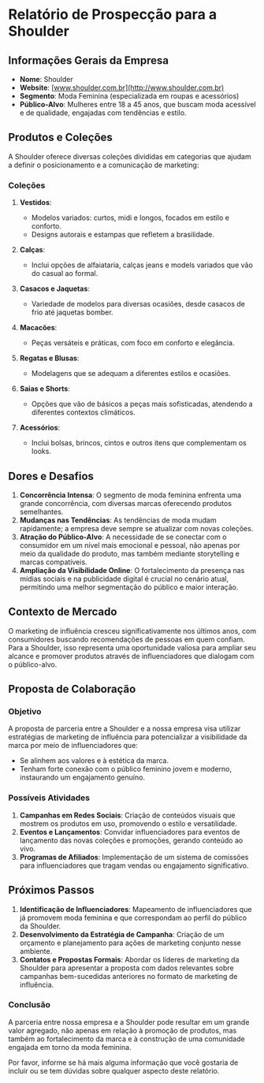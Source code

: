 # Relatório de Prospecção para a Shoulder

## Informações Gerais da Empresa
- **Nome**: Shoulder
- **Website**: [www.shoulder.com.br](http://www.shoulder.com.br)
- **Segmento**: Moda Feminina (especializada em roupas e acessórios)
- **Público-Alvo**: Mulheres entre 18 a 45 anos, que buscam moda acessível e de qualidade, engajadas com tendências e estilo.

## Produtos e Coleções
A Shoulder oferece diversas coleções divididas em categorias que ajudam a definir o posicionamento e a comunicação de marketing:

### Coleções
1. **Vestidos**:
   - Modelos variados: curtos, midi e longos, focados em estilo e conforto.
   - Designs autorais e estampas que refletem a brasilidade.

2. **Calças**:
   - Inclui opções de alfaiataria, calças jeans e models variados que vão do casual ao formal.

3. **Casacos e Jaquetas**:
   - Variedade de modelos para diversas ocasiões, desde casacos de frio até jaquetas bomber.

4. **Macacões**:
   - Peças versáteis e práticas, com foco em conforto e elegância.

5. **Regatas e Blusas**:
   - Modelagens que se adequam a diferentes estilos e ocasiões.

6. **Saias e Shorts**:
   - Opções que vão de básicos a peças mais sofisticadas, atendendo a diferentes contextos climáticos.

7. **Acessórios**:
   - Inclui bolsas, brincos, cintos e outros itens que complementam os looks.

## Dores e Desafios
1. **Concorrência Intensa**: O segmento de moda feminina enfrenta uma grande concorrência, com diversas marcas oferecendo produtos semelhantes.
2. **Mudanças nas Tendências**: As tendências de moda mudam rapidamente; a empresa deve sempre se atualizar com novas coleções.
3. **Atração do Público-Alvo**: A necessidade de se conectar com o consumidor em um nível mais emocional e pessoal, não apenas por meio da qualidade do produto, mas também mediante storytelling e marcas compatíveis.
4. **Ampliação da Visibilidade Online**: O fortalecimento da presença nas mídias sociais e na publicidade digital é crucial no cenário atual, permitindo uma melhor segmentação do público e maior interação.

## Contexto de Mercado
O marketing de influência cresceu significativamente nos últimos anos, com consumidores buscando recomendações de pessoas em quem confiam. Para a Shoulder, isso representa uma oportunidade valiosa para ampliar seu alcance e promover produtos através de influenciadores que dialogam com o público-alvo.

## Proposta de Colaboração
### Objetivo
A proposta de parceria entre a Shoulder e a nossa empresa visa utilizar estratégias de marketing de influência para potencializar a visibilidade da marca por meio de influenciadores que:
- Se alinhem aos valores e à estética da marca.
- Tenham forte conexão com o público feminino jovem e moderno, instaurando um engajamento genuíno.

### Possíveis Atividades
1. **Campanhas em Redes Sociais**: Criação de conteúdos visuais que mostrem os produtos em uso, promovendo o estilo e versatilidade.
2. **Eventos e Lançamentos**: Convidar influenciadores para eventos de lançamento das novas coleções e promoções, gerando conteúdo ao vivo.
3. **Programas de Afiliados**: Implementação de um sistema de comissões para influenciadores que tragam vendas ou engajamento significativo.

## Próximos Passos
1. **Identificação de Influenciadores**: Mapeamento de influenciadores que já promovem moda feminina e que correspondam ao perfil do público da Shoulder.
2. **Desenvolvimento da Estratégia de Campanha**: Criação de um orçamento e planejamento para ações de marketing conjunto nesse ambiente.
3. **Contatos e Propostas Formais**: Abordar os líderes de marketing da Shoulder para apresentar a proposta com dados relevantes sobre campanhas bem-sucedidas anteriores no formato de marketing de influência.

### Conclusão
A parceria entre nossa empresa e a Shoulder pode resultar em um grande valor agregado, não apenas em relação à promoção de produtos, mas também ao fortalecimento da marca e à construção de uma comunidade engajada em torno da moda feminina.

Por favor, informe se há mais alguma informação que você gostaria de incluir ou se tem dúvidas sobre qualquer aspecto deste relatório.